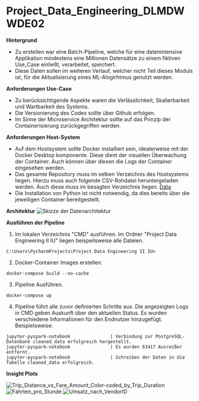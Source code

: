# Project_Data_Engineering_DLMDWWDE02
**Hintergrund**
- Zu erstellen war eine Batch-Pipeline, welche für eine datenintensive Applikation mindestens eine Millionen Datensätze zu einem fiktiven Use_Case einließt, verarbeitet, speichert.
- Diese Daten sollen im weiteren Verlauf, welcher nicht Teil dieses Moduls ist, für die Aktualisierung eines ML-Alogirhtmus genutzt werden.

**Anforderungen Use-Case**
- Zu berücksichtigende Aspekte waren die Verlässlichkeit, Skalierbarkeit und Wartbarkeit des Systems.
- Die Versionierung des Codes sollte über Github erfolgen.
- Im Sinne der Microservice Architektur sollte auf das Prinzip der Containerisierung zurückgegriffen werden. 

**Anforderungen Host-System**
- Auf dem Hostsystem sollte Docker installiert sein, idealerweise mit der Docker Desktop komponente. Diese dient der visuellen Überwachung der Container. Auch können über diesen die Logs der Container eingesehen werden.
- Das gesamte Repository muss im selben Verzeichnis des Hostsystems liegen. Hierzu muss auch folgende CSV-Rohdatei heruntergeladen werden. Auch diese muss im besagten Verzeichnis liegen. [Data](https://file.io/JevmUYhxdr18)
- Die Installation von Python ist nicht notwendig, da dies bereits über die jeweiligen Container bereitgestellt.

**Architektur**
![Skizze der Datenarchitektur](https://github.com/MaxSt97/Project_Data/assets/105374626/e9be2073-2e3e-4a6f-aa5e-cae355196747)

**Ausführen der Pipeline**

1. Im lokalen Verzeichnis "CMD" ausführen. Im Ordner "Project Data Engineering II IU" liegen beispeilsweise alle Dateien. 
```
C:\Users\PycharmProjects\Project Data Engineering II IU>
```
2. Docker-Container Images erstellen:
```
docker-compose build --no-cache
```
3. Pipeline Ausführen.
```
docker-compose up
```
4. Pipeline führt alle zuvor definierten Schritte aus. Die angezeigten Logs in CMD geben Auskunft über den aktuellen Status. Es wurden verschiedene Informationen für den Endnutzer hinzugefügt. Beispielsweise:
```
jupyter-pyspark-notebook               | Verbindung zur PostgreSQL-Datenbank cleaned_data erfolgreich hergestellt.
jupyter-pyspark-notebook               | Es wurden 63417 Ausreißer entfernt.
jupyter-pyspark-notebook               | Schreiben der Daten in die Tabelle cleaned_data erfolgreich.
```

**Insight Plots**

![Trip_Distance_vs_Fare_Amount_Color-coded_by_Trip_Duration](https://github.com/MaxSt97/Project_Data/assets/105374626/19828baf-5526-4667-9701-c1e7bbf84874)
![Fahrten_pro_Stunde](https://github.com/MaxSt97/Project_Data/assets/105374626/e46c767a-f681-40bb-97fb-9939d8ff79f4)
![Umsatz_nach_VendorID](https://github.com/MaxSt97/Project_Data/assets/105374626/74d422d7-04f0-457d-81ab-449921b7ab56)


